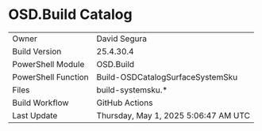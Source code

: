 ﻿# OSD.Build Catalog

| | |
|-|-|
| Owner | David Segura |
| Build Version | 25.4.30.4 |
| PowerShell Module | OSD.Build |
| PowerShell Function | Build-OSDCatalogSurfaceSystemSku |
| Files | build-systemsku.* |
| Build Workflow | GitHub Actions |
| Last Update | Thursday, May 1, 2025 5:06:47 AM UTC |
